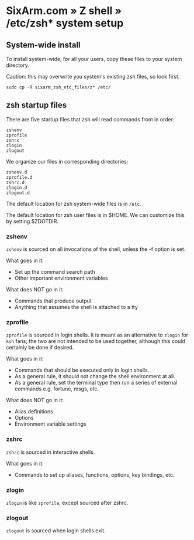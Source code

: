# SixArm.com » Z shell » <br> /etc/zsh* system setup


## System-wide install


To install system-wide, for all your users, copy these files to your system directory.

Caution: this may overwrite you system's existing zsh files, so look first.

    sudo cp -R sixarm_zsh_etc_files/z* /etc/


## zsh startup files

There are five startup files that zsh will read commands from in order:

    zshenv
    zprofile
    zshrc
    zlogin
    zlogout

We organize our files in corresponding directories:

    zshenv.d
    zprofile.d
    zshrc.d
    zlogin.d
    zlogout.d

The default location for zsh system-wide files is in `/etc`.

The default location for zsh user files is in $HOME. We can customize this by setting $ZDOTDIR.


### zshenv

`zshenv` is sourced on all invocations of the shell, unless the -f option is set.

What goes in it:

  * Set up the command search path
  * Other important environment variables

What does NOT go in it:

  * Commands that produce output
  * Anything that assumes the shell is attached to a tty


### zprofile

`zprofile` is sourced in login shells. It is meant as an alternative to `zlogin` for `ksh` fans; the two are not intended to be used together, although this could certainly be done if desired.

What goes in it:

  * Commands that should be executed only in login shells.
  * As a general rule, it should not change the shell environment at all.
  * As a general rule, set the terminal type then run a series of external commands e.g. fortune, msgs, etc.

What does NOT go in it:

  * Alias definitions
  * Options
  * Environment variable settings


### zshrc

`zshrc` is sourced in interactive shells.

What goes in it:

  * Commands to set up aliases, functions, options, key bindings, etc.


### zlogin

`zlogin` is like `zprofile`, except sourced after zshrc.


### zlogout

`zlogout` is sourced when login shells exit.
